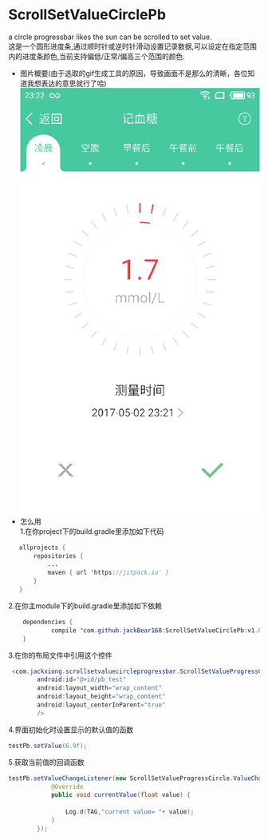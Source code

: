 # ScrollSetValueCirclePb
a circle progressbar likes the sun can be scrolled to set value.<br>
这是一个圆形进度条,通过顺时针或逆时针滑动设置记录数据,可以设定在指定范围内的进度条颜色,当前支持偏低/正常/偏高三个范围的颜色.<br>
* 图片概要(由于选取的gif生成工具的原因，导致画面不是那么的清晰，各位知道我想表达的意思就行了哈)<br>
![](https://github.com/jackbear168/ScrollSetValueCirclePb/raw/master/bloodSugarValueRecord.gif)
* 怎么用<br>
1.在你project下的build.gradle里添加如下代码<br>
 ```Java
 	allprojects {
		repositories {
			...
			maven { url 'https://jitpack.io' }
		}
	}
```
2.在你主module下的build.gradle里添加如下依赖<br>
```Java
	dependencies {
	        compile 'com.github.jackBear168:ScrollSetValueCirclePb:v1.0'
	}
```
3.在你的布局文件中引用这个控件
```Java
 <com.jackxiong.scrollsetvaluecircleprogressbar.ScrollSetValueProgressCircle
        android:id="@+id/pb_test"
        android:layout_width="wrap_content"
        android:layout_height="wrap_content"
        android:layout_centerInParent="true"
        />
```
4.界面初始化时设置显示的默认值的函数
```Java
testPb.setValue(6.9f);
```
5.获取当前值的回调函数
```Java
testPb.setValueChangeListener(new ScrollSetValueProgressCircle.ValueChangeListener() {
            @Override
            public void currentValue(float value) {

                Log.d(TAG,"current value= "+ value);
            }
        });
```






